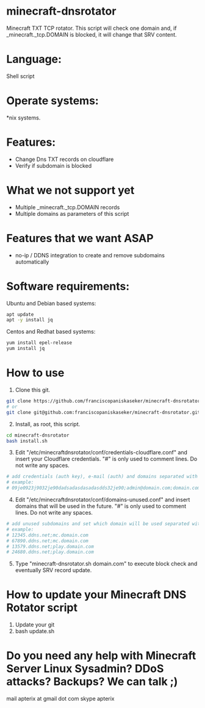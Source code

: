 # minecraft-dnsrotator
Minecraft TXT TCP rotator.
This script will check one domain and, if _minecraft._tcp.DOMAIN is blocked, it will change that SRV content.

# Language:
Shell script

# Operate systems:
*nix systems.

# Features:
- Change Dns TXT records on cloudflare
- Verify if subdomain is blocked

# What we not support yet
- Multiple _minecraft._tcp.DOMAIN records
- Multiple domains as parameters of this script

# Features that we want ASAP
- no-ip / DDNS integration to create and remove subdomains automatically

# Software requirements:

Ubuntu and Debian based systems:

```bash
apt update
apt -y install jq
```

Centos and Redhat based systems:

```bash
yum install epel-release
yum install jq
```

# How to use

1. Clone this git.

```bash
git clone https://github.com/franciscopaniskaseker/minecraft-dnsrotator.git
# or
git clone git@github.com:franciscopaniskaseker/minecraft-dnsrotator.git
```

2. Install, as root, this script.

```bash
cd minecraft-dnsrotator
bash install.sh
```
3. Edit "/etc/minecraftdnsrotator/conf/credentials-cloudflare.conf" and insert your Cloudflare credentials. "#" is only used to comment lines. Do not write any spaces.

```bash
# add credentials (auth key), e-mail (auth) and domains separated with semicolon without spaces
# example:
# 09je0923j9032je90dadsadasdasadasdds32je90;admin@domain.com;domain.com
```

4. Edit "/etc/minecraftdnsrotator/conf/domains-unused.conf" and insert domains that will be used in the future. "#" is only used to comment lines. Do not write any spaces.
```bash
# add unused subdomains and set which domain will be used separated with semicolon without spaces
# example:
# 12345.ddns.net;mc.domain.com
# 67890.ddns.net;mc.domain.com
# 13579.ddns.net;play.domain.com
# 24680.ddns.net;play.domain.com
```
5. Type "minecraft-dnsrotator.sh domain.com" to execute block check and eventually SRV record update.


# How to update your Minecraft DNS Rotator script

1. Update your git
2. bash update.sh

# Do you need any help with Minecraft Server Linux Sysadmin? DDoS attacks? Backups? We can talk ;)
mail apterix at gmail dot com
skype apterix
